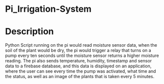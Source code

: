 # Pi_Irrigation-System

# Description
Python Script running on the pi would read moisture sensor data, when the soil of the plant would be dry, the pi would trigger a relay that turns on a pump every ten seconds until the moisture sensor returns a higher moisture reading. The pi also sends temperature, humidity, timestamp and sensor data to a firebase database, and this data is displayed on an application, where the user can see every time the pump was activated, what time and the status, as well as an image of the plants that is taken every 5 minutes.

